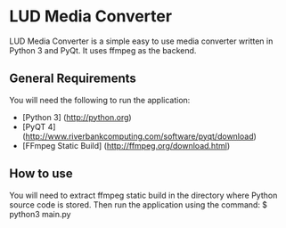 # LUD Media Converter
LUD Media Converter is a simple easy to use media converter written in Python 3 and PyQt. It uses ffmpeg as the backend.

## General Requirements
You will need the following to run the application:
* [Python 3] (http://python.org)
* [PyQT 4] (http://www.riverbankcomputing.com/software/pyqt/download)
* [FFmpeg Static Build] (http://ffmpeg.org/download.html)

## How to use
You will need to extract ffmpeg static build in the directory where Python source code is stored.
Then run the application using the command:
$ python3 main.py

